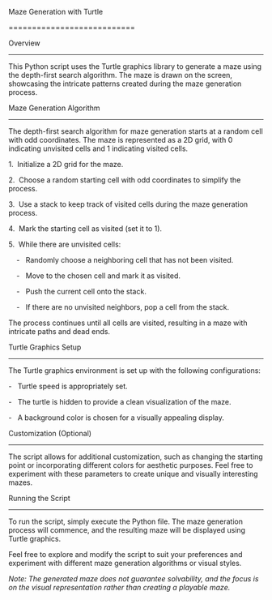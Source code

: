Maze Generation with Turtle

===========================

Overview

--------

This Python script uses the Turtle graphics library to generate a maze using the depth-first search algorithm. The maze is drawn on the screen, showcasing the intricate patterns created during the maze generation process.

Maze Generation Algorithm

-------------------------

The depth-first search algorithm for maze generation starts at a random cell with odd coordinates. The maze is represented as a 2D grid, with 0 indicating unvisited cells and 1 indicating visited cells.

1\.  Initialize a 2D grid for the maze.

2\.  Choose a random starting cell with odd coordinates to simplify the process.

3\.  Use a stack to keep track of visited cells during the maze generation process.

4\.  Mark the starting cell as visited (set it to 1).

5\.  While there are unvisited cells:

    -   Randomly choose a neighboring cell that has not been visited.

    -   Move to the chosen cell and mark it as visited.

    -   Push the current cell onto the stack.

    -   If there are no unvisited neighbors, pop a cell from the stack.

The process continues until all cells are visited, resulting in a maze with intricate paths and dead ends.

Turtle Graphics Setup

---------------------

The Turtle graphics environment is set up with the following configurations:

-   Turtle speed is appropriately set.

-   The turtle is hidden to provide a clean visualization of the maze.

-   A background color is chosen for a visually appealing display.

Customization (Optional)

------------------------

The script allows for additional customization, such as changing the starting point or incorporating different colors for aesthetic purposes. Feel free to experiment with these parameters to create unique and visually interesting mazes.

Running the Script

------------------

To run the script, simply execute the Python file. The maze generation process will commence, and the resulting maze will be displayed using Turtle graphics.

Feel free to explore and modify the script to suit your preferences and experiment with different maze generation algorithms or visual styles.

*Note: The generated maze does not guarantee solvability, and the focus is on the visual representation rather than creating a playable maze.*
